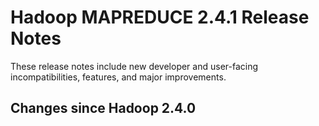 # Hadoop MAPREDUCE 2.4.1 Release Notes

These release notes include new developer and user-facing incompatibilities, features, and major improvements.

## Changes since Hadoop 2.4.0



